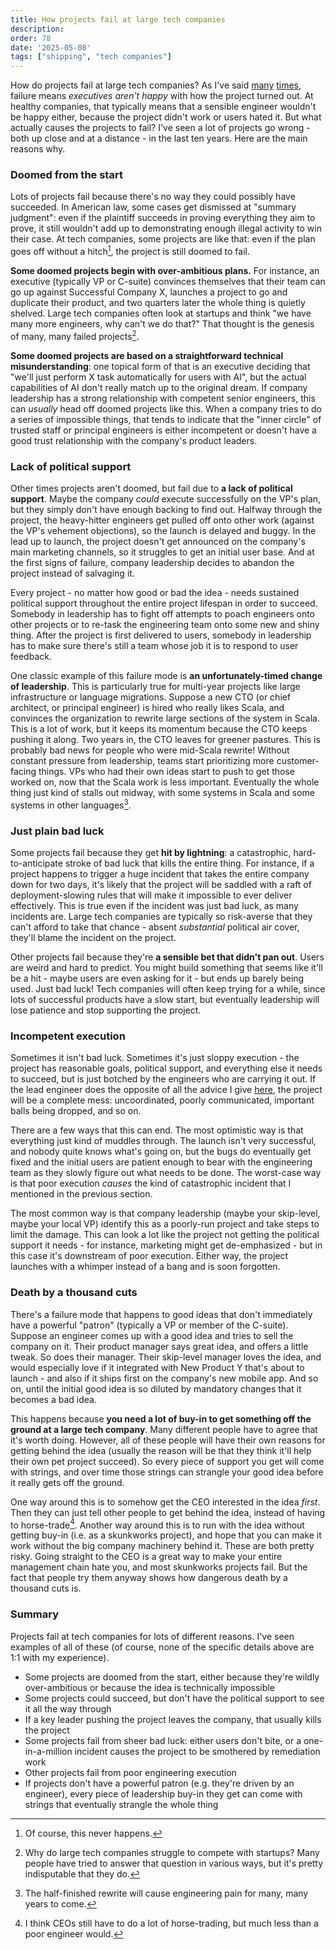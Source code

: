 ```yaml
---
title: How projects fail at large tech companies
description: 
order: 78
date: '2025-05-08'
tags: ["shipping", "tech companies"]
---
```


How do projects fail at large tech companies? As I've said [many](/how-to-ship) [times](/getting-things-done), failure means _executives aren't happy_ with how the project turned out. At healthy companies, that typically means that a sensible engineer wouldn't be happy either, because the project didn't work or users hated it. But what actually causes the projects to fail? I've seen a lot of projects go wrong - both up close and at a distance - in the last ten years. Here are the main reasons why.

### Doomed from the start

Lots of projects fail because there's no way they could possibly have succeeded. In American law, some cases get dismissed at "summary judgment": even if the plaintiff succeeds in proving everything they aim to prove, it still wouldn't add up to demonstrating enough illegal activity to win their case. At tech companies, some projects are like that: even if the plan goes off without a hitch[^1], the project is still doomed to fail.

**Some doomed projects begin with over-ambitious plans.** For instance, an executive (typically VP or C-suite) convinces themselves that their team can go up against Successful Company X, launches a project to go and duplicate their product, and two quarters later the whole thing is quietly shelved. Large tech companies often look at startups and think "we have many more engineers, why can't we do that?" That thought is the genesis of many, many failed projects[^2].

**Some doomed projects are based on a straightforward technical misunderstanding**: one topical form of that is an executive deciding that "we'll just perform X task automatically for users with AI", but the actual capabilities of AI don't really match up to the original dream. If company leadership has a strong relationship with competent senior engineers, this can _usually_ head off doomed projects like this. When a company tries to do a series of impossible things, that tends to indicate that the "inner circle" of trusted staff or principal engineers is either incompetent or doesn't have a good trust relationship with the company's product leaders.

### Lack of political support

Other times projects aren't doomed, but fail due to **a lack of political support**. Maybe the company _could_ execute successfully on the VP's plan, but they simply don't have enough backing to find out. Halfway through the project, the heavy-hitter engineers get pulled off onto other work (against the VP's vehement objections), so the launch is delayed and buggy. In the lead up to launch, the project doesn't get announced on the company's main marketing channels, so it struggles to get an initial user base. And at the first signs of failure, company leadership decides to abandon the project instead of salvaging it.

Every project - no matter how good or bad the idea - needs sustained political support throughout the entire project lifespan in order to succeed. Somebody in leadership has to fight off attempts to poach engineers onto other projects or to re-task the engineering team onto some new and shiny thing. After the project is first delivered to users, somebody in leadership has to make sure there's still a team whose job it is to respond to user feedback.

One classic example of this failure mode is **an unfortunately-timed change of leadership**. This is particularly true for multi-year projects like large infrastructure or language migrations. Suppose a new CTO (or chief architect, or principal engineer) is hired who really likes Scala, and convinces the organization to rewrite large sections of the system in Scala. This is a lot of work, but it keeps its momentum because the CTO keeps pushing it along. Two years in, the CTO leaves for greener pastures. This is probably bad news for people who were mid-Scala rewrite! Without constant pressure from leadership, teams start prioritizing more customer-facing things. VPs who had their own ideas start to push to get those worked on, now that the Scala work is less important. Eventually the whole thing just kind of stalls out midway, with some systems in Scala and some systems in other languages[^4].

### Just plain bad luck

Some projects fail because they get **hit by lightning**: a catastrophic, hard-to-anticipate stroke of bad luck that kills the entire thing. For instance, if a project happens to trigger a huge incident that takes the entire company down for two days, it's likely that the project will be saddled with a raft of deployment-slowing rules that will make it impossible to ever deliver effectively. This is true even if the incident was just bad luck, as many incidents are. Large tech companies are typically so risk-averse that they can't afford to take that chance - absent _substantial_ political air cover, they'll blame the incident on the project.

Other projects fail because they're **a sensible bet that didn't pan out**. Users are weird and hard to predict. You might build something that seems like it'll be a hit - maybe users are even asking for it - but ends up barely being used. Just bad luck! Tech companies will often keep trying for a while, since lots of successful products have a slow start, but eventually leadership will lose patience and stop supporting the project.

### Incompetent execution

Sometimes it isn't bad luck. Sometimes it's just sloppy execution - the project has reasonable goals, political support, and everything else it needs to succeed, but is just botched by the engineers who are carrying it out. If the lead engineer does the opposite of all the advice I give [here](/how-to-ship), the project will be a complete mess: uncoordinated, poorly communicated, important balls being dropped, and so on.

There are a few ways that this can end. The most optimistic way is that everything just kind of muddles through. The launch isn't very successful, and nobody quite knows what's going on, but the bugs do eventually get fixed and the initial users are patient enough to bear with the engineering team as they slowly figure out what needs to be done. The worst-case way is that poor execution _causes_ the kind of catastrophic incident that I mentioned in the previous section. 

The most common way is that company leadership (maybe your skip-level, maybe your local VP) identify this as a poorly-run project and take steps to limit the damage. This can look a lot like the project not getting the political support it needs - for instance, marketing might get de-emphasized - but in this case it's downstream of poor execution. Either way, the project launches with a whimper instead of a bang and is soon forgotten.

### Death by a thousand cuts

There's a failure mode that happens to good ideas that don't immediately have a powerful "patron" (typically a VP or member of the C-suite). Suppose an engineer comes up with a good idea and tries to sell the company on it. Their product manager says great idea, and offers a little tweak. So does their manager. Their skip-level manager loves the idea, and would especially love if it integrated with New Product Y that's about to launch - and also if it ships first on the company's new mobile app. And so on, until the initial good idea is so diluted by mandatory changes that it becomes a bad idea.

This happens because **you need a lot of buy-in to get something off the ground at a large tech company**. Many different people have to agree that it's worth doing. However, all of these people will have their own reasons for getting behind the idea (usually the reason will be that they think it'll help their own pet project succeed). So every piece of support you get will come with strings, and over time those strings can strangle your good idea before it really gets off the ground.

One way around this is to somehow get the CEO interested in the idea _first_. Then they can just tell other people to get behind the idea, instead of having to horse-trade[^3]. Another way around this is to run with the idea without getting buy-in (i.e. as a skunkworks project), and hope that you can make it work without the big company machinery behind it. These are both pretty risky. Going straight to the CEO is a great way to make your entire management chain hate you, and most skunkworks projects fail. But the fact that people try them anyway shows how dangerous death by a thousand cuts is.

### Summary

Projects fail at tech companies for lots of different reasons. I've seen examples of all of these (of course, none of the specific details above are 1:1 with my experience).

- Some projects are doomed from the start, either because they're wildly over-ambitious or because the idea is technically impossible
- Some projects could succeed, but don't have the political support to see it all the way through
- If a key leader pushing the project leaves the company, that usually kills the project
- Some projects fail from sheer bad luck: either users don't bite, or a one-in-a-million incident causes the project to be smothered by remediation work
- Other projects fail from poor engineering execution
- If projects don't have a powerful patron (e.g. they're driven by an engineer), every piece of leadership buy-in they get can come with strings that eventually strangle the whole thing

[^1]: Of course, this never happens.

[^2]: Why do large tech companies struggle to compete with startups? Many people have tried to answer that question in various ways, but it's pretty indisputable that they do.

[^3]: I think CEOs still have to do a lot of horse-trading, but much less than a poor engineer would.

[^4]: The half-finished rewrite will cause engineering pain for many, many years to come.